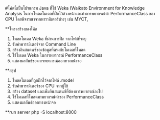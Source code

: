 #โค้ดนี้เป็นโปรแกรม Java ที่ใช้ Weka (Waikato Environment for Knowledge Analysis ในการโหลดโมเดลที่ฝึกไว้ล่วงหน้าและทำการพยากรณ์ค่า PerformanceClass ของ CPU
โดยพิจารณาจากพารามิเตอร์ต่างๆ เช่น MYCT,

\*\*โครงสร้างของโค้ด

1. โหลดโมเดล Weka ที่ผ่านการฝึก จากไฟล์ที่ระบุ
2. รับค่าพารามิเตอร์จาก Command Line
3. สร้างอินสแตนซ์ของข้อมูลที่ตรงกับโมเดลที่โหลด
4. ใช้โมเดล Weka ในการพยากรณ์ PerformanceClass
5. แสดงผลลัพธ์ของการพยากรณ์ออกทางหน้าจอ

\*\*สรุป

1. โหลดโมเดลที่ถูกฝึกไว้จากไฟล์ .model
2. รับค่าพารามิเตอร์ของ CPU จากผู้ใช้
3. สร้าง dataset และเพิ่มอินสแตนซ์ที่ต้องการพยากรณ์ลงไป
4. ใช้โมเดลที่โหลดมาพยากรณ์ค่าของ PerformanceClass
5. แสดงผลลัพธ์ออกทางหน้าจอ

\*\*run server
php -S localhost:8000
